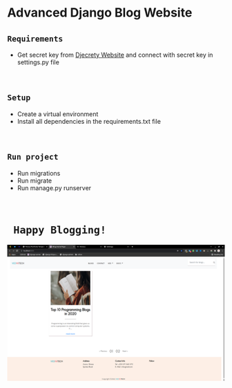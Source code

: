 Advanced Django Blog Website
=============================


## `Requirements`
* Get secret key from [Djecrety Website](https://djecrety.ir/) and connect with secret key in settings.py file

<br>

## `Setup`
* Create a virtual environment
* Install all dependencies in the requirements.txt file

<br>

## `Run project`
* Run migrations
* Run migrate
* Run manage.py runserver

<br>

#
# ``` Happy Blogging!```

![Landing page image](site-img.png)